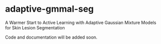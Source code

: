 # adaptive-gmmal-seg
A Warmer Start to Active Learning with Adaptive Gaussian Mixture Models for Skin Lesion Segmentation

Code and documentation will be added soon.
